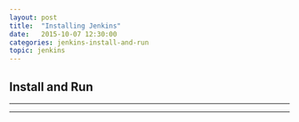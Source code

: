 ```yaml
---
layout: post
title:  "Installing Jenkins"
date:   2015-10-07 12:30:00
categories: jenkins-install-and-run
topic: jenkins
---
```


## Install and Run

<hr>


<hr>


